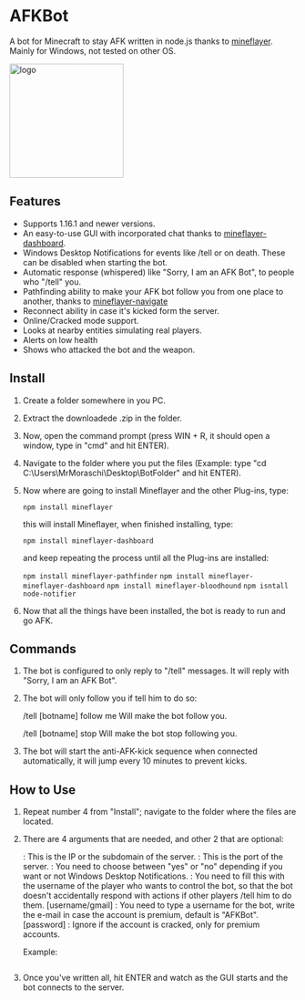 # AFKBot
A bot for Minecraft to stay AFK written in node.js thanks to [mineflayer](https://github.com/PrismarineJS/mineflayer). Mainly for Windows, not tested on other OS.

<img alt="logo" src="https://github.com/MrMoraschi/AFKBot/raw/master/images/logo.png" height="200" />

## Features

 * Supports 1.16.1 and newer versions.
 * An easy-to-use GUI with incorporated chat thanks to [mineflayer-dashboard](https://github.com/wvffle/mineflayer-dashboard).
 * Windows Desktop Notifications for events like /tell or on death. These can be disabled when starting the bot.
 * Automatic response (whispered) like "Sorry, I am an AFK Bot", to people who "/tell" you.
 * Pathfinding ability to make your AFK bot follow you from one place to another, thanks to [mineflayer-navigate](https://github.com/Karang/mineflayer-pathfinder)
 * Reconnect ability in case it's kicked form the server.
 * Online/Cracked mode support.
 * Looks at nearby entities simulating real players.
 * Alerts on low health
 * Shows who attacked the bot and the weapon.

## Install

 1. Create a folder somewhere in you PC.
 2. Extract the downloadede .zip in the folder.
 3. Now, open the command prompt (press WIN + R, it should open a window, type in "cmd" and hit ENTER).
 4. Navigate to the folder where you put the files (Example: type "cd C:\Users\MrMoraschi\Desktop\BotFolder" and hit ENTER).
 5. Now where are going to install Mineflayer and the other Plug-ins, type:
	
	`npm install mineflayer`
    
    this will install Mineflayer, when finished installing, type:

	`npm install mineflayer-dashboard`

    and keep repeating the process until all the Plug-ins are installed:

	`npm install mineflayer-pathfinder`
	`npm install mineflayer-mineflayer-dashboard`
	`npm install mineflayer-bloodhound`
	`npm isntall node-notifier`

 6. Now that all the things have been installed, the bot is ready to run and go AFK.

## Commands

 1. The bot is configured to only reply to "/tell" messages. It will reply with "Sorry, I am an AFK Bot".
 2. The bot will only follow you if tell him to do so:
	
	/tell [botname] follow me
	Will make the bot follow you.

	/tell [botname] stop
	Will make the bot stop following you.

 3. The bot will start the anti-AFK-kick sequence when connected automatically, it will jump every 10 minutes to prevent kicks.
 
## How to Use

 1. Repeat number 4 from "Install"; navigate to the folder where the files are located.
 2. There are 4 arguments that are needed, and other 2 that are optional:

	<host> : This is the IP or the subdomain of the server.
	<port> : This is the port of the server.
	<windows desktop notifications> : You need to choose between "yes" or "no" depending if you want or not Windows Desktop Notifications.
	<owner> : You need to fill this with the username of the player who wants to control the bot, so that the bot doesn't accidentally respond with actions if other players /tell him to do them.
	[username/gmail] : You need to type a username for the bot, write the e-mail in case the account is premium, default is "AFKBot".
	[password] : Ignore if the account is cracked, only for premium accounts.

	Example:
	
	````node AFK.js localhost 25565 yes ImTheOwner

 3. Once you've written all, hit ENTER and watch as the GUI starts and the bot connects to the server.








